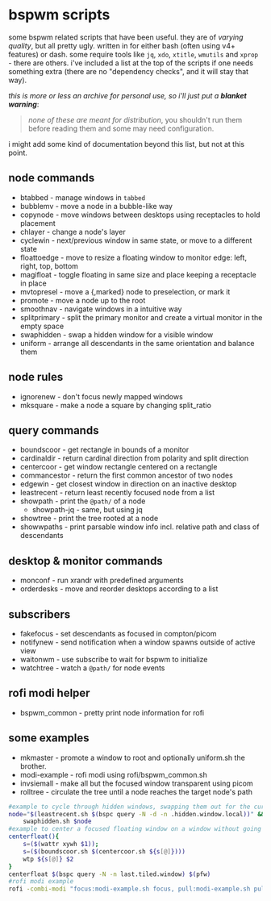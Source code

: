bspwm scripts
=============

some bspwm related scripts that have been useful. they are of _varying quality_, but all pretty ugly. written in for either bash (often using v4+ features) or dash.
some require tools like `jq`, `xdo`, `xtitle`, `wmutils` and `xprop` - there are others. i've included a list at the top of the scripts if one needs something extra (there are no "dependency checks", and it will stay that way).

_this is more or less an archive for personal use, so i'll just put a **blanket warning**_:
>_none of these are meant for distribution_, you shouldn't run them before reading them and some may need configuration.

i might add some kind of documentation beyond this list, but not at this point.

node commands
-------------

* btabbed       - manage windows in `tabbed`
* bubblemv      - move a node in a bubble-like way
* copynode      - move windows between desktops using receptacles to hold placement
* chlayer       - change a node's layer
* cyclewin      - next/previous window in same state, or move to a different state
* floattoedge   - move to resize a floating window to monitor edge: left, right, top, bottom
* magifloat     - toggle floating in same size and place keeping a receptacle in place
* mvtopresel    - move a {,marked} node to preselection, or mark it
* promote       - move a node up to the root
* smoothnav     - navigate windows in a intuitive way
* splitprimary  - split the primary monitor and create a virtual monitor in the empty space
* swaphidden    - swap a hidden window for a visible window
* uniform       - arrange all descendants in the same orientation and balance them

node rules
----------

* ignorenew     - don't focus newly mapped windows
* mksquare      - make a node a square by changing split_ratio

query commands 
-------------- 

* boundscoor    - get rectangle in bounds of a monitor
* cardinaldir   - return cardinal direction from polarity and split direction
* centercoor    - get window rectangle centered on a rectangle
* commancestor  - return the first common ancestor of two nodes
* edgewin       - get closest window in direction on an inactive desktop
* leastrecent   - return least recently focused node from a list
* showpath      - print the `@path/` of a node
  * showpath-jq - same, but using jq
* showtree      - print the tree rooted at a node
* showwpaths    - print parsable window info incl. relative path and class of descendants

desktop & monitor commands
--------------------------

* monconf       - run xrandr with predefined arguments
* orderdesks    - move and reorder desktops according to a list

subscribers
-----------

* fakefocus     - set descendants as focused in compton/picom
* notifynew     - send notification when a window spawns outside of active view
* waitonwm      - use subscribe to wait for bspwm to initialize
* watchtree     - watch a `@path/` for node events

rofi modi helper
----------------

* bspwm_common  - pretty print node information for rofi

some examples
-------------

* mkmaster      - promote a window to root and optionally uniform.sh the brother.
* modi-example  - rofi modi using rofi/bspwm_common.sh
* invsiemall    - make all but the focused window transparent using picom
* rolltree      - circulate the tree until a node reaches the target node's path


``` bash
#example to cycle through hidden windows, swapping them out for the current window
node="$(leastrecent.sh $(bspc query -N -d -n .hidden.window.local))" &&
    swaphidden.sh $node
#example to center a focused floating window on a window without going off monitor
centerfloat(){
    s=($(wattr xywh $1));
    s=($(boundscoor.sh $(centercoor.sh ${s[@]})))
    wtp ${s[@]} $2
}
centerfloat $(bspc query -N -n last.tiled.window) $(pfw)
#rofi modi example
rofi -combi-modi "focus:modi-example.sh focus, pull:modi-example.sh pull" -modi combi -show combi
```
